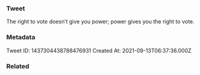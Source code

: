 ### Tweet
The right to vote doesn’t give you power; power gives you the right to vote.

### Metadata
Tweet ID: 1437304438788476931
Created At: 2021-09-13T06:37:36.000Z

### Related

